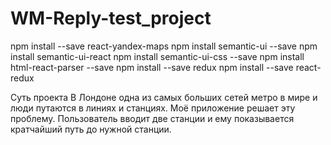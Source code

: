 # WM-Reply-test_project
npm install --save react-yandex-maps
npm install semantic-ui --save
npm install semantic-ui-react
npm install semantic-ui-css --save
npm install html-react-parser --save
npm install --save redux
npm install --save react-redux

Суть проекта
В Лондоне одна из самых больших сетей метро в мире и люди путаются в линиях и станциях.
Моё приложение решает эту проблему.
Пользователь вводит две станции и ему показывается кратчайший путь до нужной станции.
